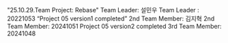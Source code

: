 "25.10.29.Team Project: Rebase"
Team Leader: 설민우
Team Leader : 20221053
“Project 05 version1 completed”
2nd Team Member: 김지혁
2nd Team Member: 20241051
Project 05 version2 completed
3rd Team Member: 20241048